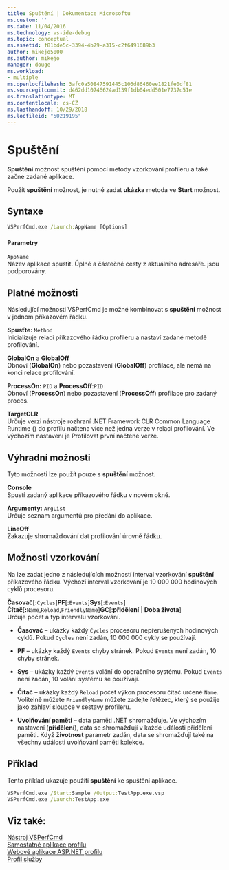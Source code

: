 ```yaml
---
title: Spuštění | Dokumentace Microsoftu
ms.custom: ''
ms.date: 11/04/2016
ms.technology: vs-ide-debug
ms.topic: conceptual
ms.assetid: f81bde5c-3394-4b79-a315-c2f6491689b3
author: mikejo5000
ms.author: mikejo
manager: douge
ms.workload:
- multiple
ms.openlocfilehash: 3afc0a50847591445c106d86460ee1821fe0df81
ms.sourcegitcommit: d462dd10746624ad139f1db04edd501e7737d51e
ms.translationtype: MT
ms.contentlocale: cs-CZ
ms.lasthandoff: 10/29/2018
ms.locfileid: "50219195"
---
```

# <a name="launch"></a>Spuštění
**Spuštění** možnost spuštění pomocí metody vzorkování profileru a také začne zadané aplikace.  
  
 Použít **spuštění** možnost, je nutné zadat **ukázka** metoda ve **Start** možnost.  
  
## <a name="syntax"></a>Syntaxe  
  
```cmd  
VSPerfCmd.exe /Launch:AppName [Options]  
```  
  
#### <a name="parameters"></a>Parametry  
 `AppName`  
 Název aplikace spustit. Úplné a částečné cesty z aktuálního adresáře. jsou podporovány.  
  
## <a name="valid-options"></a>Platné možnosti  
 Následující možnosti VSPerfCmd je možné kombinovat s **spuštění** možnost v jednom příkazovém řádku.  
  
 **Spusťte:** `Method`  
 Inicializuje relaci příkazového řádku profileru a nastaví zadané metodě profilování.  
  
 **GlobalOn** a **GlobalOff**  
 Obnoví (**GlobalOn**) nebo pozastavení (**GlobalOff**) profilace, ale nemá na konci relace profilování.  
  
 **ProcessOn:** `PID` a **ProcessOff**:`PID`  
 Obnoví (**ProcessOn**) nebo pozastavení (**ProcessOff**) profilace pro zadaný proces.  
  
 **TargetCLR**  
 Určuje verzi nástroje rozhraní .NET Framework CLR Common Language Runtime () do profilu načtena více než jedna verze v relaci profilování. Ve výchozím nastavení je Profilovat první načtené verze.  
  
## <a name="exclusive-options"></a>Výhradní možnosti  
 Tyto možnosti lze použít pouze s **spuštění** možnost.  
  
 **Console**  
 Spustí zadaný aplikace příkazového řádku v novém okně.  
  
 **Argumenty:** `ArgList`  
 Určuje seznam argumentů pro předání do aplikace.  
  
 **LineOff**  
 Zakazuje shromažďování dat profilování úrovně řádku.  
  
## <a name="sampling-options"></a>Možnosti vzorkování  
 Na lze zadat jedno z následujících možností interval vzorkování **spuštění** příkazového řádku. Výchozí interval vzorkování je 10 000 000 hodinových cyklů procesoru.  
  
 **Časovač**[**:**`Cycles`]**PF**[**:**`Events`]**Sys**[**:**`Events`] **Čítač**[**:**`Name`,`Reload`,`FriendlyName`]**GC**[:**přidělení** &#124;  **Doba života**]  
 Určuje počet a typ intervalu vzorkování.  
  
-   **Časovač** – ukázky každý `Cycles` procesoru nepřerušených hodinových cyklů. Pokud `Cycles` není zadán, 10 000 000 cykly se používají.  
  
-   **PF** – ukázky každý `Events` chyby stránek. Pokud `Events` není zadán, 10 chyby stránek.  
  
-   **Sys** – ukázky každý `Events` volání do operačního systému. Pokud `Events` není zadán, 10 volání systému se používají.  
  
-   **Čítač** – ukázky každý `Reload` počet výkon procesoru čítač určené `Name`. Volitelně můžete `FriendlyName` můžete zadejte řetězec, který se použije jako záhlaví sloupce v sestavy profileru.  
  
-   **Uvolňování paměti** – data paměti .NET shromažďuje. Ve výchozím nastavení (**přidělení**), data se shromažďují v každé události přidělení paměti. Když **životnost** parametr zadán, data se shromažďují také na všechny události uvolňování paměti kolekce.  
  
## <a name="example"></a>Příklad  
 Tento příklad ukazuje použití **spuštění** ke spuštění aplikace.  
  
```cmd  
VSPerfCmd.exe /Start:Sample /Output:TestApp.exe.vsp  
VSPerfCmd.exe /Launch:TestApp.exe  
```  
  
## <a name="see-also"></a>Viz také:  
 [Nástroj VSPerfCmd](../profiling/vsperfcmd.md)   
 [Samostatné aplikace profilu](../profiling/command-line-profiling-of-stand-alone-applications.md)   
 [Webové aplikace ASP.NET profilu](../profiling/command-line-profiling-of-aspnet-web-applications.md)   
 [Profil služby](../profiling/command-line-profiling-of-services.md)
